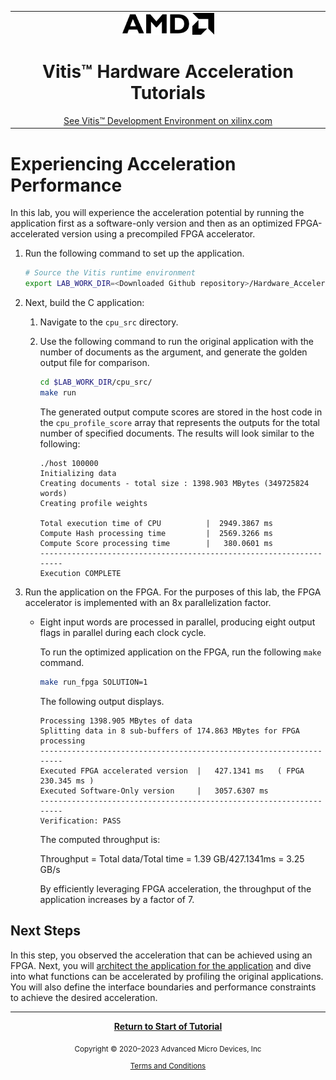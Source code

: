 <table class="sphinxhide" width="100%">
 <tr width="100%">
    <td align="center"><img src="https://raw.githubusercontent.com/Xilinx/Image-Collateral/main/xilinx-logo.png" width="30%"/><h1>Vitis™ Hardware Acceleration Tutorials</h1>
    <a href="https://www.xilinx.com/products/design-tools/vitis.html">See Vitis™ Development Environment on xilinx.com</a>
    </td>
 </tr>
</table>

# Experiencing Acceleration Performance

In this lab, you will experience the acceleration potential by running the application first as a software-only version and then as an optimized FPGA-accelerated version using a precompiled FPGA accelerator.

1. Run the following command to set up the application.

   ```bash
   # Source the Vitis runtime environment
   export LAB_WORK_DIR=<Downloaded Github repository>/Hardware_Acceleration/Design_Tutorials/02-bloom
   ```

2. Next, build the C application:
   1. Navigate to the `cpu_src` directory.
   2. Use the following command to run the original application with the number of documents as the argument, and generate the golden output file for comparison.

      ``` bash
      cd $LAB_WORK_DIR/cpu_src/
      make run
      ```

      The generated output compute scores are stored in the host code in the `cpu_profile_score` array that represents the outputs for the total number of specified documents. The results will look similar to the following:

      ```
      ./host 100000
      Initializing data
      Creating documents - total size : 1398.903 MBytes (349725824 words)
      Creating profile weights

      Total execution time of CPU          |  2949.3867 ms
      Compute Hash processing time         |  2569.3266 ms
      Compute Score processing time        |   380.0601 ms
      --------------------------------------------------------------------
      Execution COMPLETE
      ```
  
3. Run the application on the FPGA.
     For the purposes of this lab, the FPGA accelerator is implemented with an 8x parallelization factor.

   *  Eight input words are processed in parallel, producing eight output flags in parallel during each clock cycle. 

      To run the optimized application on the FPGA, run the following `make` command.

         ``` bash
         make run_fpga SOLUTION=1
         ```

         The following output displays.

         ```
         Processing 1398.905 MBytes of data
         Splitting data in 8 sub-buffers of 174.863 MBytes for FPGA processing
         --------------------------------------------------------------------
         Executed FPGA accelerated version  |   427.1341 ms   ( FPGA 230.345 ms )
         Executed Software-Only version     |   3057.6307 ms
         --------------------------------------------------------------------
         Verification: PASS
         ```

         The computed throughput is:

         Throughput = Total data/Total time = 1.39 GB/427.1341ms = 3.25 GB/s

         By efficiently leveraging FPGA acceleration, the throughput of the application increases by a factor of 7. 

## Next Steps

In this step, you observed the acceleration that can be achieved using an FPGA. Next, you will [architect the application for the application](./3_architect-the-application.md) and dive into what functions can be accelerated by profiling the original applications. You will also define the interface boundaries and performance constraints to achieve the desired acceleration.

<hr/>
<p align="center" class="sphinxhide"><b><a href="docs/README.md">Return to Start of Tutorial</a></b></p>


<p class="sphinxhide" align="center"><sub>Copyright © 2020–2023 Advanced Micro Devices, Inc</sub></p>

<p class="sphinxhide" align="center"><sup><a href="https://www.amd.com/en/corporate/copyright">Terms and Conditions</a></sup></p>
